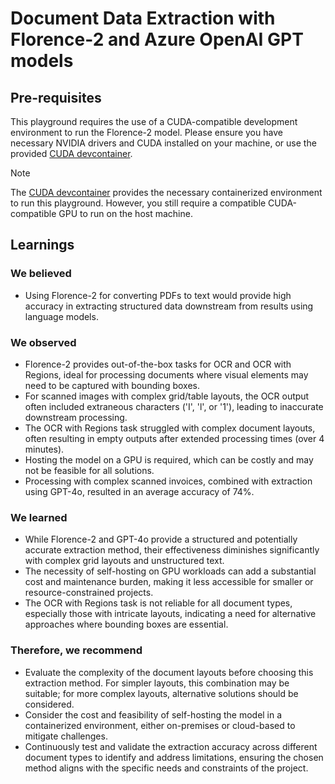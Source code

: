 # Document Data Extraction with Florence-2 and Azure OpenAI GPT models

## Pre-requisites

This playground requires the use of a CUDA-compatible development environment to run the Florence-2 model. Please ensure you have necessary NVIDIA drivers and CUDA installed on your machine, or use the provided [CUDA devcontainer](../../../.devcontainer/cuda-env/).

> [!NOTE]
> The [CUDA devcontainer](../../../.devcontainer/cuda-env/) provides the necessary containerized environment to run this playground. However, you still require a compatible CUDA-compatible GPU to run on the host machine.

## Learnings

### We believed
- Using Florence-2 for converting PDFs to text would provide high accuracy in extracting structured data downstream from results using language models.

### We observed
- Florence-2 provides out-of-the-box tasks for OCR and OCR with Regions, ideal for processing documents where visual elements may need to be captured with bounding boxes.
- For scanned images with complex grid/table layouts, the OCR output often included extraneous characters ('I', 'l', or '1'), leading to inaccurate downstream processing.
- The OCR with Regions task struggled with complex document layouts, often resulting in empty outputs after extended processing times (over 4 minutes).
- Hosting the model on a GPU is required, which can be costly and may not be feasible for all solutions.
- Processing with complex scanned invoices, combined with extraction using GPT-4o, resulted in an average accuracy of 74%.

### We learned
- While Florence-2 and GPT-4o provide a structured and potentially accurate extraction method, their effectiveness diminishes significantly with complex grid layouts and unstructured text.
- The necessity of self-hosting on GPU workloads can add a substantial cost and maintenance burden, making it less accessible for smaller or resource-constrained projects.
- The OCR with Regions task is not reliable for all document types, especially those with intricate layouts, indicating a need for alternative approaches where bounding boxes are essential.

### Therefore, we recommend
- Evaluate the complexity of the document layouts before choosing this extraction method. For simpler layouts, this combination may be suitable; for more complex layouts, alternative solutions should be considered.
- Consider the cost and feasibility of self-hosting the model in a containerized environment, either on-premises or cloud-based to mitigate challenges.
- Continuously test and validate the extraction accuracy across different document types to identify and address limitations, ensuring the chosen method aligns with the specific needs and constraints of the project.